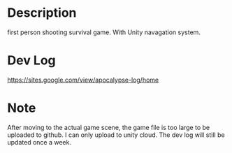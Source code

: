 # Description
first person shooting survival game. With Unity navagation system.

# Dev Log
https://sites.google.com/view/apocalypse-log/home

# Note
After moving to the actual game scene, the game file is too large to be uploaded to github. I can only upload to unity cloud. The dev log will still be updated once a week.

